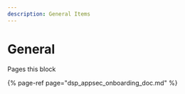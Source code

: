 ```yaml
---
description: General Items
---
```


# General

Pages this block

{% page-ref page="dsp\_appsec\_onboarding\_doc.md" %}





